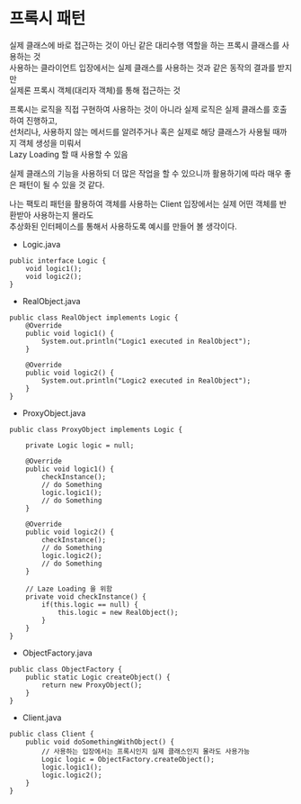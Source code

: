 프록시 패턴
=========
실제 클래스에 바로 접근하는 것이 아닌 같은 대리수행 역할을 하는 프록시 클래스를 사용하는 것  
사용하는 클라이언트 입장에서는 실제 클래스를 사용하는 것과 같은 동작의 결과를 받지만  
실제론 프록시 객체(대리자 객체)를 통해 접근하는 것  

프록시는 로직을 직접 구현하여 사용하는 것이 아니라 실제 로직은 실제 클래스를 호출하여 진행하고,  
선처리나, 사용하지 않는 메서드를 알려주거나 혹은 실제로 해당 클래스가 사용될 때까지 객체 생성을 미뤄서  
Lazy Loading 할 때 사용할 수 있음  

실제 클래스의 기능을 사용하되 더 많은 작업을 할 수 있으니까 활용하기에 따라 매우 좋은 패턴이 될 수 있을 것 같다.  

나는 팩토리 패턴을 활용하여 객체를 사용하는 Client 입장에서는 실제 어떤 객체를 반환받아 사용하는지 몰라도  
추상화된 인터페이스를 통해서 사용하도록 예시를 만들어 볼 생각이다.  

* Logic.java
```
public interface Logic {
    void logic1();
    void logic2();
}
```

* RealObject.java
```
public class RealObject implements Logic {
    @Override
    public void logic1() {
        System.out.println("Logic1 executed in RealObject");
    }

    @Override
    public void logic2() {
        System.out.println("Logic2 executed in RealObject");
    }
}
```

* ProxyObject.java
```
public class ProxyObject implements Logic {

    private Logic logic = null;

    @Override
    public void logic1() {
        checkInstance();
        // do Something
        logic.logic1();
        // do Something
    }

    @Override
    public void logic2() {
        checkInstance();
        // do Something
        logic.logic2();
        // do Something
    }

    // Laze Loading 을 위함
    private void checkInstance() {
        if(this.logic == null) {
            this.logic = new RealObject();
        }
    }
}
```

* ObjectFactory.java
```
public class ObjectFactory {
    public static Logic createObject() {
        return new ProxyObject();
    }
}
```

* Client.java
```
public class Client {
    public void doSomethingWithObject() {
        // 사용하는 입장에서는 프록시인지 실제 클래스인지 몰라도 사용가능
        Logic logic = ObjectFactory.createObject();
        logic.logic1();
        logic.logic2();
    }
}
```